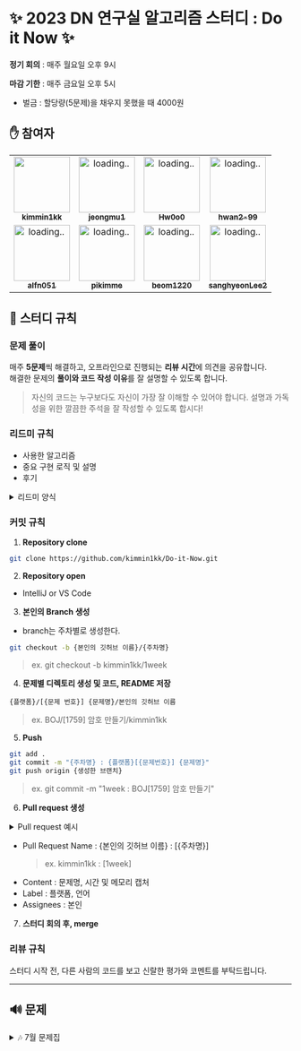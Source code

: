 # ✨ 2023 DN 연구실 알고리즘 스터디 : Do it Now ✨

**정기 회의** : 매주 월요일 오후 9시

**마감 기한** : 매주 금요일 오후 5시
- 벌금 : 할당량(5문제)을 채우지 못했을 때 4000원
 
## ✋ 참여자
<table>
  <tr>
    <td align="center"><a href="https://github.com/kimmin1kk"><img src="https://avatars.githubusercontent.com/u/101302590?v=4" width="100px;" alt=""/><br /><sub><b>kimmin1kk</b></sub></a><br /></td>
    <td align="center"><a href="https://github.com/jeongmu1"><img src="https://avatars.githubusercontent.com/u/47864766?v=4" width="100px;" alt="loading.."/><br /><sub><b>jeongmu1</b></sub></a><br /></td>
    <td align="center"><a href="https://github.com/Hw0o0"><img src="https://avatars.githubusercontent.com/u/101783599?v=4" width="100px;" alt="loading.."/><br /><sub><b>Hw0o0</b></sub></a><br /></td>
    <td align="center"><a href="https://github.com/hwan2-99"><img src="https://avatars.githubusercontent.com/u/93575221?v=4" width="100px;" alt="loading.."/><br /><sub><b> hwan2-99 </b></sub></a><br /></td>
  </tr>
  <tr>
    <td align="center"><a href="https://github.com/alfn051"><img src="https://avatars.githubusercontent.com/u/57497671?v=4" width="100px;" alt="loading.."/><br /><sub><b>alfn051</b></sub></a><br /></td>
    <td align="center"><a href="https://github.com/pikimme"><img src="https://avatars.githubusercontent.com/u/139093063?v=4" width="100px;" alt="loading.."/><br /><sub><b>pikimme</b></sub></a><br /></td>
    <td align="center"><a href="https://github.com/beom1220"><img src="https://avatars.githubusercontent.com/u/117291257?v=4" width="100px;" alt="loading.."/><br /><sub><b>beom1220</b></sub></a><br /></td>
    <td align="center"><a href="https://github.com/sanghyeonLee2"><img src="https://avatars.githubusercontent.com/u/95309008?v=4" width="100px;" alt="loading.."/><br /><sub><b>sanghyeonLee2</b></sub></a><br /></td>
  </tr>
</table>

## 🙌 스터디 규칙
### 문제 풀이
매주 **5문제**씩 해결하고, 오프라인으로 진행되는 **리뷰 시간**에 의견을 공유합니다.<br/>
해결한 문제의 **풀이와 코드 작성 이유**를 잘 설명할 수 있도록 합니다.

> 자신의 코드는 누구보다도 자신이 가장 잘 이해할 수 있어야 합니다.
설명과 가독성을 위한 깔끔한 주석을 잘 작성할 수 있도록 합시다!

### 리드미 규칙
+ 사용한 알고리즘
+ 중요 구현 로직 및 설명
+ 후기

 <details><summary> 리드미 양식</summary>
 
 # [과제번호] 과제명
 
 ## :pushpin: **Algorithm**
 
 알고리즘
 
 ## :round_pushpin: **Logic**
 
 ```java
 code here
 ```
 
 - 로직 설명 1
 - 로직 설명 2
 
 ## :black_nib: **Review**
 
 - 후기1
 - 후기2
 ---
 </details>


### 커밋 규칙
1. **Repository clone**
```bash
git clone https://github.com/kimmin1kk/Do-it-Now.git
```

2. **Repository open**
- IntelliJ or VS Code

3. **본인의 Branch 생성**
- branch는 주차별로 생성한다.

```bash
git checkout -b {본인의 깃허브 이름}/{주차명}
```
> ex. git checkout -b kimmin1kk/1week

4. **문제별 디렉토리 생성 및 코드, README 저장**
```
{플랫폼}/[{문제 번호}] {문제명}/본인의 깃허브 이름
```
> ex. BOJ/[1759] 암호 만들기/kimmin1kk

5. **Push**
```bash
git add .
git commit -m "{주차명} : {플랫폼}[{문제번호}] {문제명}"
git push origin {생성한 브랜치}
```

> ex. git commit -m "1week : BOJ[1759] 암호 만들기"

6. **Pull request 생성**

 <details><summary>Pull request 예시</summary>
 
  ![image](https://github.com/kimmin1kk/Do-it-Now/assets/101302590/c2992622-4a61-4447-bacc-a98bcb87bb45)
 
 </details>

- Pull Request Name : {본인의 깃허브 이름} : [{주차명}]
  > ex. kimmin1kk : [1week]
- Content : 문제명, 시간 및 메모리 캡처
- Label : 플랫폼, 언어
- Assignees : 본인

7. **스터디 회의 후, merge**

### 리뷰 규칙
스터디 시작 전, 다른 사람의 코드를 보고 신랄한 평가와 코멘트를 부탁드립니다.


---
## 🔊 문제
<details><summary>🎶 7월 문제집</summary>
